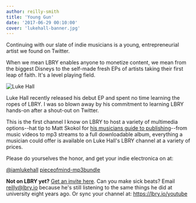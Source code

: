 ```yaml
---
author: reilly-smith
title: 'Young Gun'
date: '2017-06-29 00:10:00'
cover: 'lukehall-banner.jpg'
---
```


Continuing with our slate of indie musicians is a young, entrepreneurial artist we found on Twitter.

When we mean LBRY enables anyone to monetize content, we mean from the biggest Disneys to the self-made fresh EPs of artists taking their first leap of faith. It's a level playing field.

![Luke Hall](/img/news/lukehall-inline.jpg)

Luke Hall recently released his debut EP and spent no time learning the ropes of LBRY. I was so blown away by his commitment to learning LBRY hands-on after a shout-out on Twitter.

This is the first channel I know on LBRY to host a variety of multimedia options--hat tip to Matt Skokol for [his musicians guide to publishing](https://medium.com/@heymattsokol/how-to-upload-and-sell-your-music-on-lbry-fa4f299413a1)--from music videos to mp3 streams to a full downloadable album, everything a musician could offer is available on Luke Hall's LBRY channel at a variety of prices.

Please do yourselves the honor, and get your indie electronica on at:

<a href='lbry://@iamlukehall'>@iamlukehall</a>
<a href='lbry://pieceofmind-mp3bundle'>pieceofmind-mp3bundle</a>

**Not on LBRY yet?** [Get an invite here](https://lbry.io/get). Can you make sick beats? Email [reilly@lbry.io](mailto:reilly@lbry.io) because he's still listening to the same things he did at university eight years ago. Or sync your channel at: https://lbry.io/youtube
